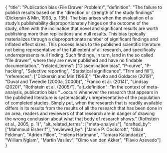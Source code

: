 {
    "title": "Publication bias (File Drawer Problem)",
    "definition": "The failure to publish results based on the \"direction or strength of the study findings\" (Dickersin & Min, 1993, p. 135). The bias arises when the evaluation of a study’s publishability disproportionately hinges on the outcome of the study, often with the inclination that novel and significant results are worth publishing more than replications and null results. This bias typically materializes through a disproportionate number of significant findings and inflated effect sizes. This process leads to the published scientific literature not being representative of the full extent of all research, and specifically underrepresents null finding. Such findings, in turn, land in the so called “file drawer”, where they are never published and have no findable documentation.",
    "related_terms": ["Dissemination bias", "P-curve", "P-hacking", "Selective reporting", "Statistical significance", "Trim and fill"],
    "references": ["Dickersin and Min (1993)", "Devito and Goldacre (2019)", "Duval and Tweedie (2000a, 2000b)", "Franco et al. (2014)", "Lindsay (2020)", "Rothstein et al. (2005)"],
    "alt_definition": "In the context of meta-analysis, publication bias “...occurs whenever the research that appears in the published literature is systematically unrepresentative of the population of completed studies. Simply put, when the research that is readily available differs in its results from the results of all the research that has been done in an area, readers and reviewers of that research are in danger of drawing the wrong conclusion about what that body of research shows.” (Rothstein et al., 2005, p. 1)",
    "alt_related_terms": ["meta-analysis"],
    "drafted_by": ["Mahmoud Elsherif"],
    "reviewed_by": ["Jamie P. Cockcroft", "Gilad Feldman", "Adrien Fillon", "Helena Hartmann", "Tamara Kalandadze", "William Ngiam", "Martin Vasilev", "Olmo van den Akker", "Flávio Azevedo"]
  }
